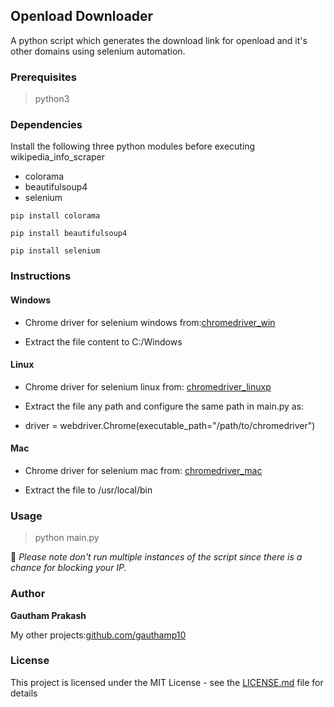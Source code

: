 ## Openload Downloader 

A python script which generates the download link for openload and it's other domains using selenium automation.

### Prerequisites

> python3

### Dependencies

Install the following three python modules before executing wikipedia_info_scraper
- colorama
- beautifulsoup4
- selenium

```
pip install colorama

pip install beautifulsoup4

pip install selenium
```

### Instructions

#### Windows

 - Chrome driver for selenium windows from:[chromedriver_win](https://chromedriver.chromium.org/downloads)

 - Extract the file content to C:/Windows


#### Linux

 - Chrome driver for selenium linux from: [chromedriver_linuxp](https://chromedriver.chromium.org/downloads)
 
 - Extract the file any path and configure the same path in main.py as:
 
 
 - driver = webdriver.Chrome(executable_path="/path/to/chromedriver")


#### Mac

 - Chrome driver for selenium mac from: [chromedriver_mac](https://chromedriver.chromium.org/downloads)

 - Extract the file to /usr/local/bin


### Usage

> python main.py


📝 *Please note don't run multiple instances of the script since there is a chance for blocking your IP.*



### Author

 **Gautham Prakash**
 
 My other projects:[github.com/gauthamp10](https://gauthamp10.github.io/)

### License

This project is licensed under the MIT License - see the [LICENSE.md](LICENSE.md) file for details
